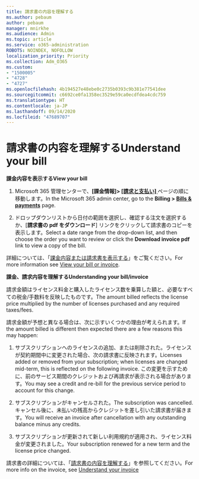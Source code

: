 ```yaml
---
title: 請求書の内容を理解する
ms.author: pebaum
author: pebaum
manager: mnirkhe
ms.audience: Admin
ms.topic: article
ms.service: o365-administration
ROBOTS: NOINDEX, NOFOLLOW
localization_priority: Priority
ms.collection: Adm_O365
ms.custom:
- "1500005"
- "4728"
- "4727"
ms.openlocfilehash: 4b194527e48ebe0c2735b0393c9b381e77541dee
ms.sourcegitcommit: c6692ce0fa1358ec3529e59ca0ecdfdea4cdc759
ms.translationtype: HT
ms.contentlocale: ja-JP
ms.lasthandoff: 09/14/2020
ms.locfileid: "47689707"
---
```

# <a name="understand-your-bill"></a><span data-ttu-id="da8a4-102">請求書の内容を理解する</span><span class="sxs-lookup"><span data-stu-id="da8a4-102">Understand your bill</span></span>

<span data-ttu-id="da8a4-103">**課金内容を表示する**</span><span class="sxs-lookup"><span data-stu-id="da8a4-103">**View your bill**</span></span>

1. <span data-ttu-id="da8a4-104">Microsoft 365 管理センターで、**[課金情報]> [[請求と支払い] ](https://go.microsoft.com/fwlink/p/?linkid=848039)** ページの順に移動します。</span><span class="sxs-lookup"><span data-stu-id="da8a4-104">In the Microsoft 365 admin center, go to the **Billing > [Bills & payments](https://go.microsoft.com/fwlink/p/?linkid=848039)** page.</span></span>

2. <span data-ttu-id="da8a4-105">ドロップダウンリストから日付の範囲を選択し、確認する注文を選択するか、[**請求書の pdf をダウンロード**] リンクをクリックして請求書のコピーを表示します。</span><span class="sxs-lookup"><span data-stu-id="da8a4-105">Select a date range from the drop-down list, and then choose the order you want to review or click the **Download invoice pdf** link to view a copy of the bill.</span></span>

<span data-ttu-id="da8a4-106">詳細については、「[課金内容または請求書を表示する](https://docs.microsoft.com/microsoft-365/commerce/billing-and-payments/view-your-bill-or-invoice)」をご覧ください。</span><span class="sxs-lookup"><span data-stu-id="da8a4-106">For more information see [View your bill or invoice](https://docs.microsoft.com/microsoft-365/commerce/billing-and-payments/view-your-bill-or-invoice).</span></span>

<span data-ttu-id="da8a4-107">**課金、請求内容を理解する**</span><span class="sxs-lookup"><span data-stu-id="da8a4-107">**Understanding your bill/invoice**</span></span>

<span data-ttu-id="da8a4-108">請求金額はライセンス料金と購入したライセンス数を乗算した額と、必要なすべての税金/手数料を反映したものです。</span><span class="sxs-lookup"><span data-stu-id="da8a4-108">The amount billed reflects the license price multiplied by the number of licenses purchased and any required taxes/fees.</span></span>

<span data-ttu-id="da8a4-109">請求金額が予想と異なる場合は、次に示すいくつかの理由が考えられます。</span><span class="sxs-lookup"><span data-stu-id="da8a4-109">If the amount billed is different then expected there are a few reasons this may happen:</span></span>

1. <span data-ttu-id="da8a4-110">サブスクリプションへのライセンスの追加、または削除された。ライセンスが契約期間中に変更された場合、次の請求書に反映されます。</span><span class="sxs-lookup"><span data-stu-id="da8a4-110">Licenses added or removed from your subscription; when licenses are changed mid-term, this is reflected on the following invoice.</span></span>  <span data-ttu-id="da8a4-111">この変更を示すために、前のサービス期間のクレジットおよび再請求が表示される場合があります。</span><span class="sxs-lookup"><span data-stu-id="da8a4-111">You may see a credit and re-bill for the previous service period to account for this change.</span></span>

2. <span data-ttu-id="da8a4-112">サブスクリプションがキャンセルされた。</span><span class="sxs-lookup"><span data-stu-id="da8a4-112">The subscription was cancelled.</span></span>  <span data-ttu-id="da8a4-113">キャンセル後に、未払いの残高からクレジットを差し引いた請求書が届きます。</span><span class="sxs-lookup"><span data-stu-id="da8a4-113">You will receive an invoice after cancellation with any outstanding balance minus any credits.</span></span>

3. <span data-ttu-id="da8a4-114">サブスクリプションが更新されて新しい利用規約が適用され、ライセンス料金が変更されました。</span><span class="sxs-lookup"><span data-stu-id="da8a4-114">Your subscription renewed for a new term and the license price changed.</span></span>  

<span data-ttu-id="da8a4-115">請求書の詳細については、「[請求書の内容を理解する](https://support.office.com/article/Understand-your-invoice-for-Office-365-for-business-0724b428-fb59-4962-8c37-6674166d7507)」を参照してください。</span><span class="sxs-lookup"><span data-stu-id="da8a4-115">For more info on the invoice, see [Understand your invoice](https://support.office.com/article/Understand-your-invoice-for-Office-365-for-business-0724b428-fb59-4962-8c37-6674166d7507)</span></span>
